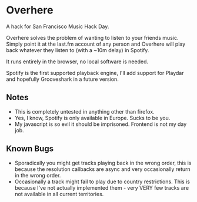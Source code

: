 Overhere
=========

A hack for San Francisco Music Hack Day.

Overhere solves the problem of wanting to listen to your friends music. Simply
point it at the last.fm account of any person and Overhere will play back whatever
they listen to (with a ~10m delay) in Spotify.

It runs entirely in the browser, no local software is needed.

Spotify is the first supported playback engine, I'll add support for Playdar and
hopefully Grooveshark in a future version.

Notes
-----

* This is completely untested in anything other than firefox.
* Yes, I know, Spotify is only available in Europe. Sucks to be you.
* My javascript is so evil it should be imprisoned. Frontend is not my day job.

Known Bugs
----------

* Sporadically you might get tracks playing back in the wrong order, this is because the resolution callbacks are async and very occasionally return in the wrong order.
* Occasionally a track might fail to play due to country restrictions. This is because I've not actually implemented them - very VERY few tracks are not available in all current territories.
